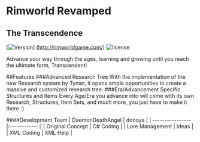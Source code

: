 # Rimworld Revamped
## The Transcendence

[![Version](https://img.shields.io/badge/Rimworld-A16-green.svg)]
(http://rimworldgame.com/)
![license](https://img.shields.io/github/license/mashape/apistatus.svg)

Advance your way through the ages, learning and growing until you reach the ultimate form, Transcendent!

##Features
###Advanced Research Tree
With the implementation of the new Research system by Tynan, it opens ample opportunities to create a massive and customized research tree.
###Era/Advancement Specific Structures and Items
Every Age/Era you advance into will come with its own Research, Structures, Item Sets, and much more, you just have to make it there :)

####Development Team
| DaemonDeathAngel |    donoya    |
| ---------------- |:------------:|
| Original Concept |  C# Coding   |
| Lore Management  |  Ideas       |
| XML Coding       |  XML Help    |
